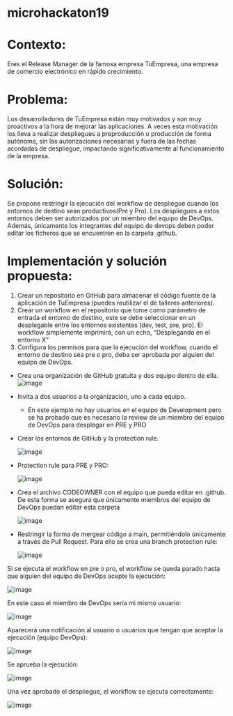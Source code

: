 # microhackaton19

# Contexto:
Eres el Release Manager de la famosa empresa TuEmpresa, una empresa de comercio electrónico en rápido crecimiento. 
 
# Problema:
Los desarrolladores de TuEmpresa están muy motivados y son muy proactivos a la hora de mejorar las aplicaciones. A veces esta motivación los lleva a realizar despliegues a preproducción o producción de forma autónoma, sin las autorizaciones necesarias y fuera de las fechas acordadas de despliegue, impactando significativamente al funcionamiento de la empresa.  
 
# Solución:
Se propone restringir la ejecución del workflow de despliegue cuando los entornos de destino sean productivos(Pre y Pro). Los despliegues a estos entornos deben ser autorizados por un miembro del equipo de DevOps. Además, únicamente los integrantes del equipo de devops deben poder editar los ficheros que se encuentren en la carpeta .github.
 
# Implementación y solución propuesta:
1.	Crear un repositorio en GitHub para almacenar el código fuente de la aplicación de TuEmpresa (puedes reutilizar el de talleres anteriores).
2.	Crear un workflow en el repositorio que tome como parámetro de entrada el entorno de destino, este se debe seleccionar en un desplegable entre los entornos existentes (dev, test, pre, pro). El workflow simplemente imprimirá, con un echo, “Desplegando en el entorno X”
3.	Configura los permisos para que la ejecución del workflow, cuando el entorno de destino sea pre o pro, deba ser aprobada por alguien del equipo de DevOps.

  - Crea una organización de GitHub gratuita y dos equipo dentro de ella.
    ![image](https://github.com/user-attachments/assets/18186281-2f6a-46da-948e-3708c395407d)

  - Invita a dos usuarios a la organización, uno a cada equipo.
    - En este ejemplo no hay usuarios en el equipo de Development pero se ha probado que es necesario la review de un miembro del equipo de DevOps para desplegar en PRE y PRO 
   
  - Crear los entornos de GitHub y la protection rule.

     ![image](https://github.com/user-attachments/assets/a3ed107f-91f9-46a4-87fa-b9d9c0a412cb)

   - Protection rule para PRE y PRO:
     
     ![image](https://github.com/user-attachments/assets/e4c551df-855d-4ef8-88ef-ce0ac68e1f7e)
 
  - Crea el archivo CODEOWNER con el equipo que pueda editar en .github. De esta forma se asegura que únicamente miembros del equipo de DevOps puedan editar esta carpeta

     ![image](https://github.com/user-attachments/assets/b3ff4bc5-f657-4a69-aff2-088b7b42fb76)

  - Restringir la forma de mergear código a main, permitiéndolo únicamente a través de Pull Request. Para ello se crea una branch protection rule:

    ![image](https://github.com/user-attachments/assets/24c7c14e-5a9b-4f63-96a0-bf9532ff7011)

Si se ejecuta el workflow en pre o pro, el workflow se queda parado hasta que alguien del equipo de DevOps acepte la ejecución:

![image](https://github.com/user-attachments/assets/94e49010-be42-48bc-909f-1a3e9a68afa0)

En este caso el miembro de DevOps sería mi mismo usuario:

![image](https://github.com/user-attachments/assets/093efe82-85f2-4d85-b290-d28bd78a292f)

Aparecerá una notificación al usuario o usuarios que tengan que aceptar la ejecución (equipo DevOps):

![image](https://github.com/user-attachments/assets/cc1c11d2-ee5e-4055-8b18-6c2e0023699a)

Se aprueba la ejecución:

![image](https://github.com/user-attachments/assets/310c09f1-2c76-4d48-8c9c-4e341f4298a2)

Una vez aprobado el despliegue, el workflow se ejecuta correctamente:

![image](https://github.com/user-attachments/assets/277ece54-8e99-47e6-9abb-0cbc24e9bd85)


